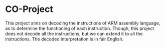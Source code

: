 # CO-Project

This project aims on decoding the instructions of ARM assembly language, as to determine the functioning of each instruction. Though, this project does not decode all the instructions, but we can extend it to all the instructions. The decoded interpretation is in fair English.

